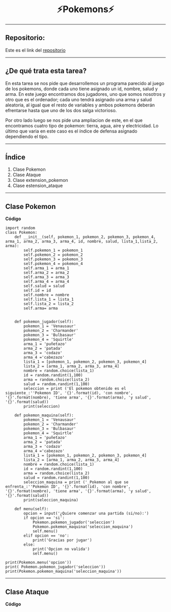 <h1 align="center">	⚡Pokemons⚡</h1>

***
<h2>Repositorio:</h2>

Este es el link del [repositorio](https://github.com/albabernal03/pokemon)

***
<h2>¿De qué trata esta tarea?</h2>

En esta tarea se nos pide que desarrollemos un programa parecido al juego de los pokemons, donde cada uno tiene asignado un id, nombre, salud y arma. En este juego encontramos dos jugadores, uno que somos nosotros y otro que es el ordenador; cada uno tendrá asignado una arma y salud aleatoria, al igual que el resto de variables y ambos pokemons deberán efrentarse hasta que uno de los dos salga victorioso.

Por otro lado luego se nos pide una ampliacion de este, en el que encontramos cuatro tipo de pokemon: tierra, agua, aire y electricidad. Lo último que varia en este caso es el índice de defensa asignado dependiendo el tipo.

***

## Índice
1. Clase Pokemon
2. Clase Ataque
3. Clase extension_pokemon
4. Clase estension_ataque

***

## Clase Pokemon

**Código**

```
import random
class Pokemon:
    def __init__(self, pokemon_1, pokemon_2, pokemon_3, pokemon_4, arma_1, arma_2, arma_3, arma_4, id, nombre, salud, lista_1,lista_2, arma):
        self.pokemon_1 = pokemon_1
        self.pokemon_2 = pokemon_2
        self.pokemon_3 = pokemon_3
        self.pokemon_4 = pokemon_4
        self.arma_1 = arma_1
        self.arma_2 = arma_2
        self.arma_3 = arma_3
        self.arma_4 = arma_4
        self.salud = salud
        self.id = id
        self.nombre = nombre
        self.lista_1 = lista_1
        self.lista_2 = lista_2
        self.arma= arma
       
    
    def pokemon_jugador(self):
        pokemon_1 = 'Venausaur'
        pokemon_2 = 'Charmander'
        pokemon_3 = 'Bulbasaur'
        pokemon_4 = 'Squirtle'
        arma_1 = 'puñetazo'
        arma_2 = 'patada'
        arma_3 = 'codazo'
        arma_4 ='cabezazo'
        lista_1 = [pokemon_1, pokemon_2, pokemon_3, pokemon_4]
        lista_2 = [arma_1, arma_2, arma_3, arma_4]
        nombre = random.choice(lista_1)
        id = random.randint(1,100)
        arma = random.choice(lista_2)
        salud = random.randint(1,100)
        seleccion = print ('El pokemon obtenido es el siguiente_:''Pokemon ID', '{}'.format(id), 'con nombre', '{}'.format(nombre), 'tiene arma', '{}'.format(arma), 'y salud', '{}'.format(salud))
        print(seleccion)
        
    def pokemon_maquina(self):
        pokemon_1 = 'Venausaur'
        pokemon_2 = 'Charmander'
        pokemon_3 = 'Bulbasaur'
        pokemon_4 = 'Squirtle'
        arma_1 = 'puñetazo'
        arma_2 = 'patada'
        arma_3 = 'codazo'
        arma_4 ='cabezazo'
        lista_1 = [pokemon_1, pokemon_2, pokemon_3, pokemon_4]
        lista_2 = [arma_1, arma_2, arma_3, arma_4]
        nombre = random.choice(lista_1)
        id = random.randint(1,100)
        arma = random.choice(lista_2)
        salud = random.randint(1,100)
        seleccion_maquina = print ('_Pokemon al que se enfrenta_:''Pokemon ID', '{}'.format(id), 'con nombre', '{}'.format(nombre), 'tiene arma', '{}'.format(arma), 'y salud', '{}'.format(salud))
        print(seleccion_maquina)

    def menu(self):
        opcion = input('¿Quiere comenzar una partida (si/no):')
        if opcion == 'si':
            Pokemon.pokemon_jugador('seleccion')
            Pokemon.pokemon_maquina('seleccion_maquina')
            self.menu()
        elif opcion == 'no':
            print('Gracias por jugar')
        else: 
            print('Opcion no valida')
            self.menu()
    
print(Pokemon.menu('opcion'))
print( Pokemon.pokemon_jugador('seleccion'))
print(Pokemon.pokemon_maquina('seleccion_maquina'))
```
***

## Clase Ataque

**Código**
